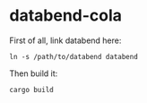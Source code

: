 # databend-cola

First of all, link databend here:

```shell
ln -s /path/to/databend databend
```

Then build it:

```shell
cargo build
```
